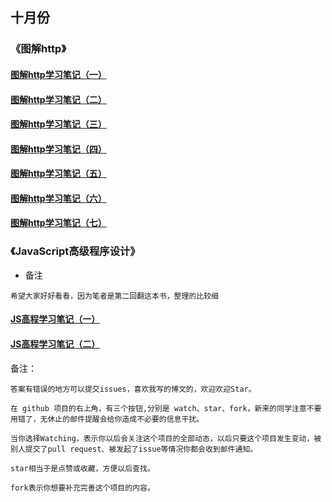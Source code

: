 ## 十月份
### 《图解http》
#### [图解http学习笔记（一）](blog/图解http学习笔记（一）.md)
#### [图解http学习笔记（二）](blog/图解http学习笔记2.md)
#### [图解http学习笔记（三）](blog/图解http学习笔记（三）.md)
#### [图解http学习笔记（四）](blog/《图解http》学习笔记(四).md)
#### [图解http学习笔记（五）](blog/《图解http》学习笔记（五）.md)
#### [图解http学习笔记（六）](blog/《图解http》学习笔记（六）.md)
#### [图解http学习笔记（七）](blog/《图解http》学习笔记（七）.md)

### 《JavaScript高级程序设计》
- 备注
```
希望大家好好看看，因为笔者是第二回翻这本书，整理的比较细
```
#### [JS高程学习笔记（一）](blog/JS高程学习笔记（一）.md)
#### [JS高程学习笔记（二）](blog/JS高程学习笔记（二）.md)

备注：
```
答案有错误的地方可以提交issues，喜欢我写的博文的，欢迎欢迎Star。

在 github 项目的右上角，有三个按钮,分别是 watch、star、fork，新来的同学注意不要用错了，无休止的邮件提醒会给你造成不必要的信息干扰。

当你选择Watching，表示你以后会关注这个项目的全部动态，以后只要这个项目发生变动，被别人提交了pull request、被发起了issue等情况你都会收到邮件通知。

star相当于是点赞或收藏，方便以后查找。

fork表示你想要补充完善这个项目的内容。
```